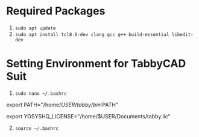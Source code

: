 # Required Packages
1. `sudo apt update`
2. `sudo apt install tcl8.6-dev clang gcc g++ build-essential libedit-dev`

# Setting Environment for TabbyCAD Suit
1. `sudo nano ~/.bashrc`
   
export PATH="/home/$USER/tabby/bin:$PATH"

export YOSYSHQ_LICENSE="/home/$USER/Documents/tabby.lic"

2. `source ~/.bashrc`
